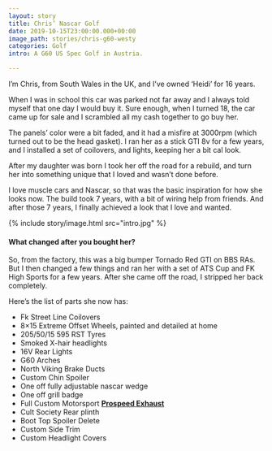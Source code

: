 ```yaml
---
layout: story
title: Chris’ Nascar Golf
date: 2019-10-15T23:00:00.000+00:00
image_path: stories/chris-g60-westy
categories: Golf
intro: A G60 US Spec Golf in Austria.

---
```

I’m Chris, from South Wales in the UK, and I’ve owned ‘Heidi’ for 16 years.

When I was in school this car was parked not far away and I always told myself that one day I would buy it. Sure enough, when I turned 18, the car came up for sale and I scrambled all my cash together to go buy her.

The panels’ color were a bit faded, and it had a misfire at 3000rpm (which turned out to be the head gasket). I ran her as a stick GTI 8v for a few years, and I installed a set of coilovers, and lights, keeping her a bit cal look.

After my daughter was born I took her off the road for a rebuild, and turn her into something unique that I loved and wasn’t done before.

I love muscle cars and Nascar, so that was the basic inspiration for how she looks now. The build took 7 years, with a bit of wiring help from friends. And after those 7 years, I finally achieved a look that I love and wanted.

{% include story/image.html src="intro.jpg" %}

#### What changed after you bought her?

So, from the factory, this was a big bumper Tornado Red GTI on BBS RAs. But I then changed a few things and ran her with a set of ATS Cup and FK High Sports for a few years. After she came off the road, I stripped her back completely.

Here’s the list of parts she now has:

* Fk Street Line Coilovers
* 8×15 Extreme Offset Wheels, painted and detailed at home
* 205/50/15 595 RST Tyres
* Smoked X-hair headlights
* 16V Rear Lights
* G60 Arches
* North Viking Brake Ducts
* Custom Chin Spoiler
* One off fully adjustable nascar wedge
* One off grill badge
* Full Custom Motorsport [**Prospeed Exhaust**](http://www.pro-speedexhausts.com/)
* Cult Society Rear plinth
* Boot Top Spoiler Delete
* Custom Side Trim
* Custom Headlight Covers